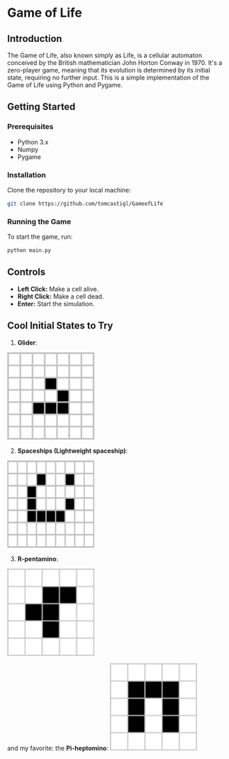 # Game of Life

## Introduction
The Game of Life, also known simply as Life, is a cellular automaton conceived by the British mathematician John Horton Conway in 1970. It's a zero-player game, meaning that its evolution is determined by its initial state, requiring no further input. This is a simple implementation of the Game of Life using Python and Pygame.


## Getting Started
### Prerequisites
- Python 3.x
- Numpy
- Pygame

### Installation
Clone the repository to your local machine:

```bash
git clone https://github.com/tomcastigl/GameofLife
```
### Running the Game
To start the game, run:
```python
python main.py
```

## Controls
- **Left Click:** Make a cell alive.
- **Right Click:** Make a cell dead.
- **Enter:** Start the simulation.

## Cool Initial States to Try
1. **Glider**:
<img src="imgs/glider.gif" width="200" height="200" alt="Alt text">


2. **Spaceships (Lightweight spaceship)**:
<img src="imgs/spaceship.gif" width="200" height="200" alt="Alt text">

3. **R-pentamino**:
<img src="imgs/Rpentomino.png" width="200" height="200" alt="Alt text">

and my favorite: the **Pi-heptomino**:
<img src="imgs/Piheptomino.png" width="200" height="200" alt="Alt text">

